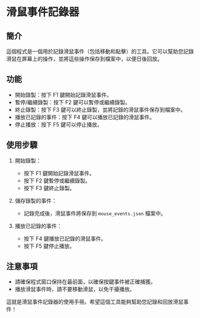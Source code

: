 # 滑鼠事件記錄器

## 簡介

這個程式是一個用於記錄滑鼠事件（包括移動和點擊）的工具。它可以幫助您記錄滑鼠在屏幕上的操作，並將這些操作保存到檔案中，以便日後回放。

## 功能

- 開始錄製：按下 F1 鍵開始記錄滑鼠事件。
- 暫停/繼續錄製：按下 F2 鍵可以暫停或繼續錄製。
- 終止錄製：按下 F3 鍵可以終止錄製，並將記錄的滑鼠事件保存到檔案中。
- 播放已記錄的事件：按下 F4 鍵可以播放已記錄的滑鼠事件。
- 停止播放：按下 F5 鍵可以停止播放。

## 使用步驟

1. 開始錄製：
   - 按下 F1 鍵開始記錄滑鼠事件。
   - 按下 F2 鍵暫停或繼續錄製。
   - 按下 F3 鍵終止錄製。

2. 儲存錄製的事件：
   - 記錄完成後，滑鼠事件將保存到 `mouse_events.json` 檔案中。

3. 播放已記錄的事件：
   - 按下 F4 鍵播放已記錄的滑鼠事件。
   - 按下 F5 鍵停止播放。

## 注意事項

- 請確保程式窗口保持在最前面，以確保按鍵事件被正確捕獲。
- 播放滑鼠事件時，請不要移動滑鼠，以免干擾播放。

這就是滑鼠事件記錄器的使用手冊。希望這個工具能夠幫助您記錄和回放滑鼠事件！